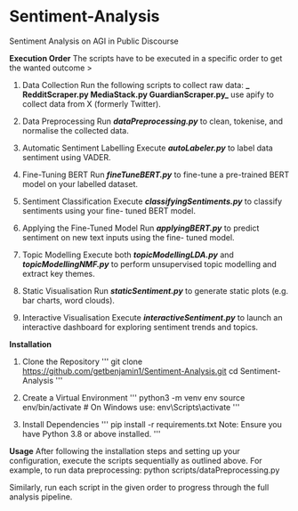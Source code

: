 # Sentiment-Analysis
Sentiment Analysis on AGI in Public Discourse

**Execution Order**
The scripts have to be executed in a specific order to get the wanted outcome >

1. Data Collection
  Run the following scripts to collect raw data:
 **_ RedditScraper.py
  MediaStack.py
  GuardianScraper.py_**
  use apify to collect data from X (formerly Twitter).

2. Data Preprocessing
  Run **_dataPreprocessing.py_** to clean, tokenise, and normalise the collected data.

3. Automatic Sentiment Labelling
  Execute **_autoLabeler.py_** to label data sentiment using VADER.

4. Fine-Tuning BERT
  Run **_fineTuneBERT.py_** to fine-tune a pre-trained BERT model on your labelled        dataset.

5. Sentiment Classification
  Execute **_classifyingSentiments.py_** to classify sentiments using your fine-      tuned BERT model.

6. Applying the Fine-Tuned Model
  Run **_applyingBERT.py_** to predict sentiment on new text inputs using the fine-       tuned model.

7. Topic Modelling
Execute both **_topicModellingLDA.py_** and **_topicModellingNMF.py_** to perform unsupervised topic modelling and extract key themes.

8. Static Visualisation
Run **_staticSentiment.py_** to generate static plots (e.g. bar charts, word clouds).

9. Interactive Visualisation
Execute **_interactiveSentiment.py_** to launch an interactive dashboard for exploring sentiment trends and topics.

**Installation**
1. Clone the Repository
'''
git clone https://github.com/getbenjamin1/Sentiment-Analysis.git
cd Sentiment-Analysis
'''

3. Create a Virtual Environment
'''
python3 -m venv env
source env/bin/activate   # On Windows use: env\Scripts\activate
'''

5. Install Dependencies
'''
pip install -r requirements.txt
Note: Ensure you have Python 3.8 or above installed.
'''


**Usage**
After following the installation steps and setting up your configuration, execute the scripts sequentially as outlined above. For example, to run data preprocessing:
python scripts/dataPreprocessing.py

Similarly, run each script in the given order to progress through the full analysis pipeline.
